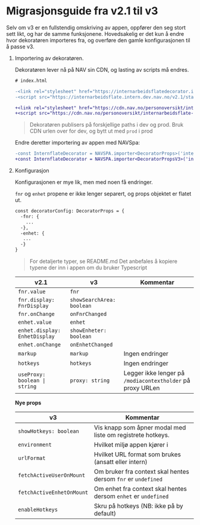 # Migrasjonsguide fra v2.1 til v3

Selv om v3 er en fullstendig omskriving av appen, oppfører den seg stort sett likt, og har de samme
funksjonene. Hovedsakelig er det kun å endre hvor dekoratøren importeres fra, og overføre den gamle
konfigurasjonen til å passe v3.

1. Importering av dekoratøren.

   Dekoratøren lever nå på NAV sin CDN, og lasting av scripts må endres.

   ```diff
   # index.html

   -<link rel="stylesheet" href="https://internarbeidsflatedecorator.intern.dev.nav.no/v2.1/static/css/main.css" />
   -<script src="https://internarbeidsflate.intern.dev.nav.no/v2.1/static/js/head.v2.min.js"></script>

   +<link rel="stylesheet" href="https://cdn.nav.no/personoversikt/internarbeidsflate-decorator-v3/dev/latest/dist/index.css" />
   +<script src="https://cdn.nav.no/personoversikt/internarbeidsflate-decorator-v3/dev/latest/dist/bundle.js" />
   ```

   > Dekoratøren publisers på forskjellige paths i dev og prod. Bruk CDN urlen over for dev, og bytt ut
   > med `prod` i prod

   Endre deretter importering av appen med NAVSpa:

   ```diff
   -const InternflateDecorator = NAVSPA.importer<DecoratorProps>('internarbeidsflatefs');
   +const InternflateDecorator = NAVSPA.importer<DecoratorPropsV3>('internarbeidsflate-decorator-v3');
   ```

2. Konfigurasjon

   Konfigurasjonen er mye lik, men med noen få endringer.

   `fnr` og `enhet` propene er ikke lenger separert, og props objektet er flatet ut.

   ```diff
   const decoratorConfig: DecoratorProps = {
     -fnr: {
       ...
     -},
     -enhet: {
      ...
     -}
   }
   ```

   > For detaljerte typer, se README.md
   > Det anbefales å kopiere typene der inn i appen om du bruker Typescript

   | v2.1                          | v3                        | Kommentar                                                  |
   | ----------------------------- | ------------------------- | ---------------------------------------------------------- |
   | `fnr.value`                   | `fnr`                     |                                                            |
   | `fnr.display: FnrDisplay`     | `showSearchArea: boolean` |                                                            |
   | `fnr.onChange`                | `onFnrChanged`            |                                                            |
   | `enhet.value`                 | `enhet`                   |                                                            |
   | `enhet.display: EnhetDisplay` | `showEnheter: boolean`    |                                                            |
   | `enhet.onChange`              | `onEnhetChanged`          |                                                            |
   | `markup`                      | `markup`                  | Ingen endringer                                            |
   | `hotkeys`                     | `hotkeys`                 | Ingen endringer                                            |
   | `useProxy: boolean \| string` | `proxy: string`           | Legger ikke lenger på `/modiacontextholder` på proxy URLen |

   **Nye props**

   | v3                        | Kommentar                                                      |
   | ------------------------- | -------------------------------------------------------------- |
   | `showHotkeys: boolean`    | Vis knapp som åpner modal med liste om registrete hotkeys.     |
   | `environment`             | Hvilket miljø appen kjører i                                   |
   | `urlFormat`               | Hvilket URL format som brukes (ansatt eller intern)            |
   | `fetchActiveUserOnMount`  | Om bruker fra context skal hentes dersom `fnr` er `undefined`  |
   | `fetchActiveEnhetOnMount` | Om enhet fra context skal hentes dersom `enhet` er `undefined` |
   | `enableHotkeys`           | Skru på hotkeys (NB: ikke på by default)                       |
